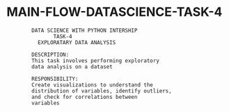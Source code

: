 # MAIN-FLOW-DATASCIENCE-TASK-4
            DATA SCIENCE WITH PYTHON INTERSHIP
                   TASK-4
              EXPLORATARY DATA ANALYSIS

            DESCRIPTION:
            This task involves performing exploratory
            data analysis on a dataset

            RESPONSIBILITY:
            Create visualizations to understand the
            distribution of variables, identify outliers,
            and check for correlations between
            variables
